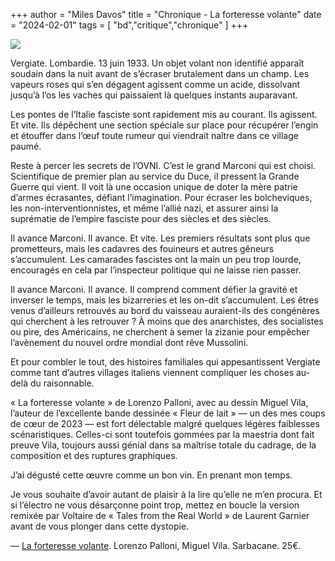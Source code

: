 +++
author = "Miles Davos"
title = "Chronique - La forteresse volante"
date = "2024-02-01"
tags = [
    "bd","critique","chronique"
]
+++

![](/images/la-forteresse-volante.jpeg)

Vergiate. Lombardie. 13 juin 1933. Un objet volant non identifié apparaît soudain dans la nuit avant de s’écraser brutalement dans un champ. Les vapeurs roses qui s’en dégagent agissent comme un acide, dissolvant jusqu’à l’os les vaches qui paissaient là quelques instants auparavant.

Les pontes de l’Italie fasciste sont rapidement mis au courant. Ils agissent. Et vite. Ils dépêchent une section spéciale sur place pour récupérer l’engin et étouffer dans l’œuf toute rumeur qui viendrait naître dans ce village paumé.

Reste à percer les secrets de l’OVNI. C’est le grand Marconi qui est choisi. Scientifique de premier plan au service du Duce, il pressent la Grande Guerre qui vient. Il voit là une occasion unique de doter la mère patrie d’armes écrasantes, défiant l’imagination. Pour écraser les bolcheviques, les non-interventionnistes, et même l’allié nazi, et assurer ainsi la suprématie de l’empire fasciste pour des siècles et des siècles.

Il avance Marconi. Il avance. Et vite. Les premiers résultats sont plus que prometteurs, mais les cadavres des fouineurs et autres gêneurs s’accumulent. Les camarades fascistes ont la main un peu trop lourde, encouragés en cela par l’inspecteur politique qui ne laisse rien passer.

Il avance Marconi. Il avance. Il comprend comment défier la gravité et inverser le temps, mais les bizarreries et les on-dit s’accumulent. Les êtres venus d’ailleurs retrouvés au bord du vaisseau auraient-ils des congénères qui cherchent à les retrouver ? À moins que des anarchistes, des socialistes ou pire, des Américains, ne cherchent à semer la zizanie pour empêcher l’avènement du nouvel ordre mondial dont rêve Mussolini.

Et pour combler le tout, des histoires familiales qui appesantissent Vergiate comme tant d’autres villages italiens viennent compliquer les choses au-delà du raisonnable.

« La forteresse volante » de Lorenzo Palloni, avec au dessin Miguel Vila, l’auteur de l’excellente bande dessinée « Fleur de lait » — un des mes coups de cœur de 2023 — est fort délectable malgré quelques légères faiblesses scénaristiques. Celles-ci sont toutefois gommées par la maestria dont fait preuve Vila, toujours aussi génial dans sa maîtrise totale du cadrage, de la composition et des ruptures graphiques.

J’ai dégusté cette œuvre comme un bon vin. En prenant mon temps.

Je vous souhaite d’avoir autant de plaisir à la lire qu’elle ne m’en procura. Et si l’électro ne vous désarçonne point trop, mettez en boucle la version remixée par Voltaire de « Tales from the Real World » de Laurent Garnier avant de vous plonger dans cette dystopie.

—
[La forteresse volante](https://editions-sarbacane.com/bd/la-forteresse-volante). Lorenzo Palloni, Miguel Vila. Sarbacane. 25€.

